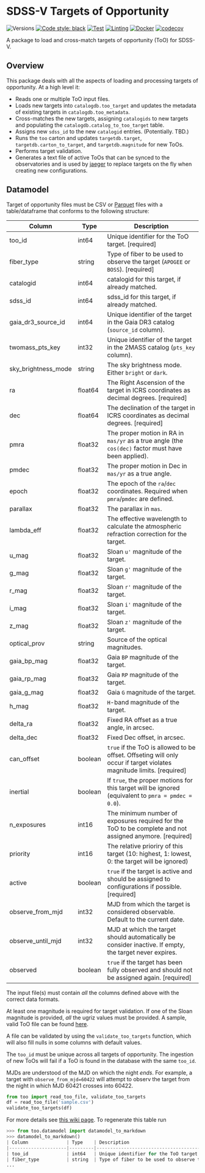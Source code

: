 # SDSS-V Targets of Opportunity

![Versions](https://img.shields.io/badge/python->=3.12-blue)
[![Code style: black](https://img.shields.io/badge/code%20style-black-000000.svg)](https://github.com/psf/black)
[![Test](https://github.com/sdss/too/actions/workflows/test.yml/badge.svg)](https://github.com/sdss/too/actions/workflows/test.yml)
[![Linting](https://github.com/sdss/too/actions/workflows/lint.yml/badge.svg)](https://github.com/sdss/too/actions/workflows/lint.yml)
[![Docker](https://github.com/sdss/too/actions/workflows/docker.yml/badge.svg)](https://github.com/sdss/too/actions/workflows/docker.yml)
[![codecov](https://codecov.io/gh/sdss/too/graph/badge.svg?token=2ZLPYszyLs)](https://codecov.io/gh/sdss/too)

A package to load and cross-match targets of opportunity (ToO) for SDSS-V.

## Overview

This package deals with all the aspects of loading and processing targets of opportunity. At a high level it:

- Reads one or multiple ToO input files.
- Loads new targets into `catalogdb.too_target` and updates the metadata of existing targets in `catalogdb.too_metadata`.
- Cross-matches the new targets, assigning `catalogids` to new targets and populating the `catalogdb.catalog_to_too_target` table.
- Assigns new `sdss_id` to the new `catalogid` entries. (Potentially. TBD.)
- Runs the `too` carton and updates `targetdb.target`, `targetdb.carton_to_target`, and `targetdb.magnitude` for new ToOs.
- Performs target validation.
- Generates a text file of active ToOs that can be synced to the observatories and is used by [jaeger](https://github.com/sdss/jaeger) to replace targets on the fly when creating new configurations.

## Datamodel

Target of opportunity files must be CSV or [Parquet](https://parquet.apache.org) files with a table/dataframe that conforms to the following structure:

| Column              | Type    | Description                                                                                                          |
|---------------------|---------|----------------------------------------------------------------------------------------------------------------------|
| too_id              | int64   | Unique identifier for the ToO target. [required]                                                                     |
| fiber_type          | string  | Type of fiber to be used to observe the target (`APOGEE` or `BOSS`). [required]                                      |
| catalogid           | int64   | catalogid for this target, if already matched.                                                                       |
| sdss_id             | int64   | sdss_id for this target, if already matched.                                                                         |
| gaia_dr3_source_id  | int64   | Unique identifier of the target in the Gaia DR3 catalog (`source_id` column).                                        |
| twomass_pts_key     | int32   | Unique identifier of the target in the 2MASS catalog (`pts_key` column).                                             |
| sky_brightness_mode | string  | The sky brightness mode. Either `bright` or `dark`.                                                                  |
| ra                  | float64 | The Right Ascension of the target in ICRS coordinates as decimal degrees. [required]                                 |
| dec                 | float64 | The declination of the target in ICRS coordinates as decimal degrees. [required]                                     |
| pmra                | float32 | The proper motion in RA in `mas/yr` as a true angle (the `cos(dec)` factor must have been applied).                  |
| pmdec               | float32 | The proper motion in Dec in `mas/yr` as a true angle.                                                                |
| epoch               | float32 | The epoch of the `ra`/`dec` coordinates. Required when `pmra`/`pmdec` are defined.                                   |
| parallax            | float32 | The parallax in `mas`.                                                                                               |
| lambda_eff          | float32 | The effective wavelength to calculate the atmospheric refraction correction for the target.                          |
| u_mag               | float32 | Sloan `u'` magnitude of the target.                                                                                  |
| g_mag               | float32 | Sloan `g'` magnitude of the target.                                                                                  |
| r_mag               | float32 | Sloan `r'` magnitude of the target.                                                                                  |
| i_mag               | float32 | Sloan `i'` magnitude of the target.                                                                                  |
| z_mag               | float32 | Sloan `z'` magnitude of the target.                                                                                  |
| optical_prov        | string  | Source of the optical magnitudes.                                                                                    |
| gaia_bp_mag         | float32 | Gaia `BP` magnitude of the target.                                                                                   |
| gaia_rp_mag         | float32 | Gaia `RP` magnitude of the target.                                                                                   |
| gaia_g_mag          | float32 | Gaia `G` magnitude of the target.                                                                                    |
| h_mag               | float32 | `H`-band magnitude of the target.                                                                                    |
| delta_ra            | float32 | Fixed RA offset as a true angle, in arcsec.                                                                          |
| delta_dec           | float32 | Fixed Dec offset, in arcsec.                                                                                         |
| can_offset          | boolean | `true` if the ToO is allowed to be offset. Offseting will only occur if target violates magnitude limits. [required] |
| inertial            | boolean | If `true`, the proper motions for this target will be ignored (equivalent to `pmra = pmdec = 0.0`).                  |
| n_exposures         | int16   | The minimum number of exposures required for the ToO to be complete and not assigned anymore. [required]             |
| priority            | int16   | The relative prioriry of this target (10: highest, 1: lowest, 0: the target will be ignored)                         |
| active              | boolean | `true` if the target is active and should be assigned to configurations if possible. [required]                      |
| observe_from_mjd    | int32   | MJD from which the target is considered observable. Default to the current date.                                     |
| observe_until_mjd   | int32   | MJD at which the target should automatically be consider inactive. If empty, the target never expires.               |
| observed            | boolean | `true` if the target has been fully observed and should not be assigned again. [required]                            |

The input file(s) must contain *all* the columns defined above with the correct data formats.

At least one magnitude is required for target validation. If one of the Sloan magnitude is provided, *all* the ugriz values must be provided. A sample, valid ToO file can be found [here](docs/sample.csv).

A file can be validated by using the `validate_too_targets` function, which will also fill nulls in some columns with default values.

The `too_id` must be unique across all targets of opportunity. The ingestion of new ToOs will fail if a ToO is found in the database with the same `too_id`.

MJDs are understood of the MJD on which the night *ends*. For example, a target with `observe_from_mjd=60422` will attempt to observ the target from the night in which MJD 60421 crosses into 60422.

```python
from too import read_too_file, validate_too_targets
df = read_too_file('sample.csv')
validate_too_targets(df)
```

For more details see [this wiki page](https://sdss-wiki.atlassian.net/wiki/x/hhTR). To regenerate this table run

```python
>>> from too.datamodel import datamodel_to_markdown
>>> datamodel_to_markdown()
| Column              | Type    | Description                                                                                            |
|---------------------|---------|--------------------------------------------------------------------------------------------------------|
| too_id              | int64   | Unique identifier for the ToO target [required].                                                       |
| fiber_type          | string  | Type of fiber to be used to observe the target [required].                                             |
...
```

